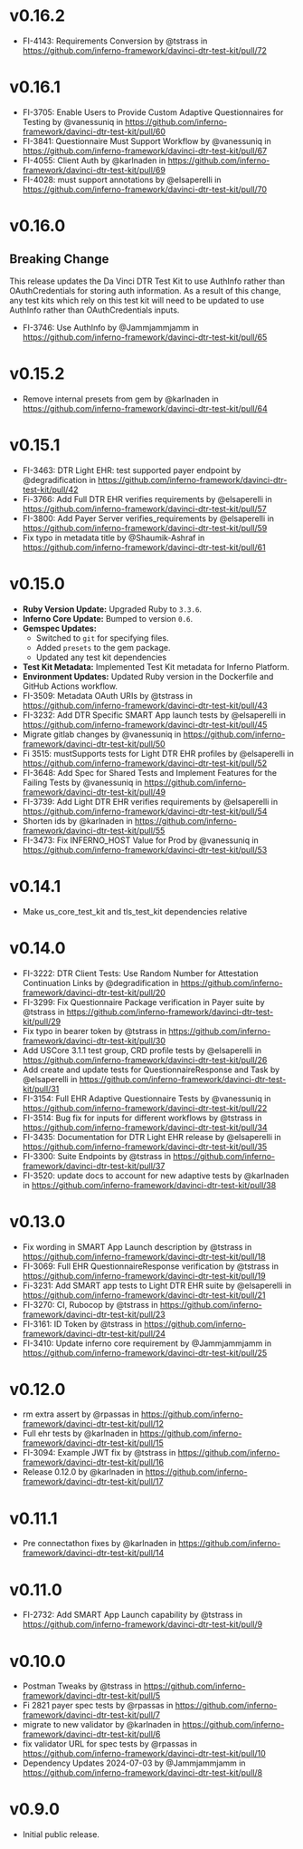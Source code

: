 # v0.16.2
* FI-4143: Requirements Conversion by @tstrass in https://github.com/inferno-framework/davinci-dtr-test-kit/pull/72

# v0.16.1
* FI-3705: Enable Users to Provide Custom Adaptive Questionnaires for Testing by @vanessuniq in https://github.com/inferno-framework/davinci-dtr-test-kit/pull/60
* FI-3841: Questionnaire Must Support Workflow by @vanessuniq in https://github.com/inferno-framework/davinci-dtr-test-kit/pull/67
* FI-4055: Client Auth by @karlnaden in https://github.com/inferno-framework/davinci-dtr-test-kit/pull/69
* FI-4028: must support annotations by @elsaperelli in https://github.com/inferno-framework/davinci-dtr-test-kit/pull/70

# v0.16.0
## Breaking Change
This release updates the Da Vinci DTR Test Kit to use AuthInfo rather than
OAuthCredentials for storing auth information. As a result of this change, any
test kits which rely on this test kit will need to be updated to use AuthInfo
rather than OAuthCredentials inputs.

* FI-3746: Use AuthInfo by @Jammjammjamm in https://github.com/inferno-framework/davinci-dtr-test-kit/pull/65

# v0.15.2
* Remove internal presets from gem by @karlnaden in https://github.com/inferno-framework/davinci-dtr-test-kit/pull/64

# v0.15.1
* FI-3463: DTR Light EHR: test supported payer endpoint by @degradification in https://github.com/inferno-framework/davinci-dtr-test-kit/pull/42
* Fi-3766: Add Full DTR EHR verifies requirements by @elsaperelli in https://github.com/inferno-framework/davinci-dtr-test-kit/pull/57
* FI-3800: Add Payer Server verifies_requirements by @elsaperelli in https://github.com/inferno-framework/davinci-dtr-test-kit/pull/59
* Fix typo in metadata title by @Shaumik-Ashraf in https://github.com/inferno-framework/davinci-dtr-test-kit/pull/61


# v0.15.0
* **Ruby Version Update:** Upgraded Ruby to `3.3.6`.
* **Inferno Core Update:** Bumped to version `0.6`.
* **Gemspec Updates:**
  * Switched to `git` for specifying files.
  * Added `presets` to the gem package.
  * Updated any test kit dependencies
* **Test Kit Metadata:** Implemented Test Kit metadata for Inferno Platform.
* **Environment Updates:** Updated Ruby version in the Dockerfile and GitHub Actions workflow.
* FI-3509: Metadata OAuth URIs by @tstrass in https://github.com/inferno-framework/davinci-dtr-test-kit/pull/43
* FI-3232: Add DTR Specific SMART App launch tests by @elsaperelli in https://github.com/inferno-framework/davinci-dtr-test-kit/pull/45
* Migrate gitlab changes by @vanessuniq in https://github.com/inferno-framework/davinci-dtr-test-kit/pull/50
* Fi 3515: mustSupports tests for Light DTR EHR profiles by @elsaperelli in https://github.com/inferno-framework/davinci-dtr-test-kit/pull/52
* FI-3648: Add Spec for Shared Tests and Implement Features for the Failing Tests by @vanessuniq in https://github.com/inferno-framework/davinci-dtr-test-kit/pull/49
* FI-3739: Add Light DTR EHR verifies  requirements  by @elsaperelli in https://github.com/inferno-framework/davinci-dtr-test-kit/pull/54
* Shorten ids by @karlnaden in https://github.com/inferno-framework/davinci-dtr-test-kit/pull/55
* FI-3473: Fix INFERNO_HOST Value for Prod by @vanessuniq in https://github.com/inferno-framework/davinci-dtr-test-kit/pull/53

# v0.14.1
* Make us_core_test_kit and tls_test_kit dependencies relative

# v0.14.0
* FI-3222: DTR Client Tests: Use Random Number for Attestation Continuation Links by @degradification in https://github.com/inferno-framework/davinci-dtr-test-kit/pull/20
* FI-3299: Fix Questionnaire Package verification in Payer suite by @tstrass in https://github.com/inferno-framework/davinci-dtr-test-kit/pull/29
* Fix typo in bearer token by @tstrass in https://github.com/inferno-framework/davinci-dtr-test-kit/pull/30
* Add USCore 3.1.1 test group, CRD profile tests by @elsaperelli in https://github.com/inferno-framework/davinci-dtr-test-kit/pull/26
* Add create and update tests for QuestionnaireResponse and Task by @elsaperelli in https://github.com/inferno-framework/davinci-dtr-test-kit/pull/31
* FI-3154: Full EHR Adaptive Questionnaire Tests by @vanessuniq in https://github.com/inferno-framework/davinci-dtr-test-kit/pull/22
* FI-3514: Bug fix for inputs for different workflows by @tstrass in https://github.com/inferno-framework/davinci-dtr-test-kit/pull/34
* FI-3435: Documentation for DTR Light EHR release by @elsaperelli in https://github.com/inferno-framework/davinci-dtr-test-kit/pull/35
* FI-3300: Suite Endpoints by @tstrass in https://github.com/inferno-framework/davinci-dtr-test-kit/pull/37
* FI-3520: update docs to account for new adaptive tests by @karlnaden in https://github.com/inferno-framework/davinci-dtr-test-kit/pull/38

# v0.13.0
* Fix wording in SMART App Launch description by @tstrass in https://github.com/inferno-framework/davinci-dtr-test-kit/pull/18
* FI-3069: Full EHR QuestionnaireResponse verification by @tstrass in https://github.com/inferno-framework/davinci-dtr-test-kit/pull/19
* Fi-3231: Add SMART app tests to Light DTR EHR suite by @elsaperelli in https://github.com/inferno-framework/davinci-dtr-test-kit/pull/21
* FI-3270: CI, Rubocop by @tstrass in https://github.com/inferno-framework/davinci-dtr-test-kit/pull/23
* FI-3161: ID Token by @tstrass in https://github.com/inferno-framework/davinci-dtr-test-kit/pull/24
* FI-3410: Update inferno core requirement by @Jammjammjamm in https://github.com/inferno-framework/davinci-dtr-test-kit/pull/25

# v0.12.0
* rm extra assert by @rpassas in https://github.com/inferno-framework/davinci-dtr-test-kit/pull/12
* Full ehr tests by @karlnaden in https://github.com/inferno-framework/davinci-dtr-test-kit/pull/15
* FI-3094: Example JWT fix by @tstrass in https://github.com/inferno-framework/davinci-dtr-test-kit/pull/16
* Release 0.12.0 by @karlnaden in https://github.com/inferno-framework/davinci-dtr-test-kit/pull/17

# v0.11.1
* Pre connectathon fixes by @karlnaden in https://github.com/inferno-framework/davinci-dtr-test-kit/pull/14

# v0.11.0
* FI-2732: Add SMART App Launch capability by @tstrass in https://github.com/inferno-framework/davinci-dtr-test-kit/pull/9

# v0.10.0
* Postman Tweaks by @tstrass in https://github.com/inferno-framework/davinci-dtr-test-kit/pull/5
* Fi 2821 payer spec tests by @rpassas in https://github.com/inferno-framework/davinci-dtr-test-kit/pull/7
* migrate to new validator by @karlnaden in https://github.com/inferno-framework/davinci-dtr-test-kit/pull/6
* fix validator URL for spec tests by @rpassas in https://github.com/inferno-framework/davinci-dtr-test-kit/pull/10
* Dependency Updates 2024-07-03 by @Jammjammjamm in https://github.com/inferno-framework/davinci-dtr-test-kit/pull/8


# v0.9.0

* Initial public release.
